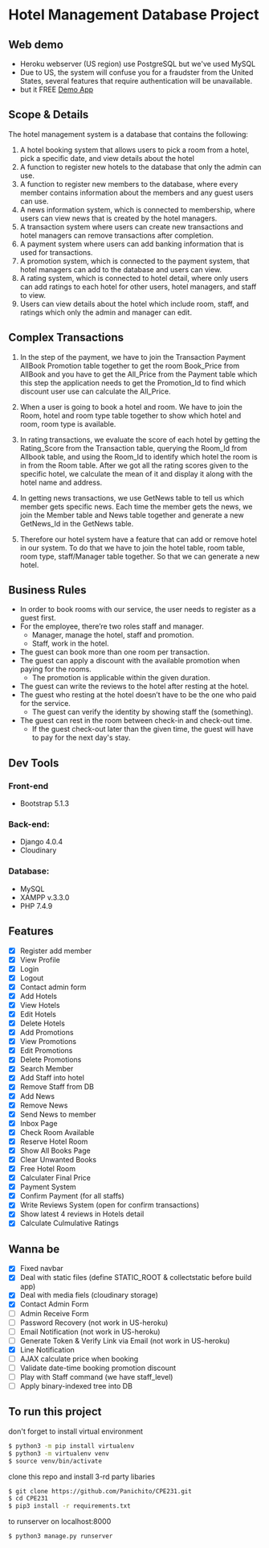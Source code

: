 # Hotel Management Database Project
## Web demo
- Heroku webserver (US region) use PostgreSQL but we've used MySQL
- Due to US, the system will confuse you for a fraudster from the United States, several features that require authentication will be unavailable.
- but it FREE
[Demo App](https://poonveh.herokuapp.com/)

## Scope & Details
The hotel management system is a database that contains the following:
1. A hotel booking system that allows users to pick a room from a hotel, pick a specific date, and view details about the hotel
2. A function to register new hotels to the database that only the admin can use.
3. A function to register new members to the database, where every member contains information about the members and any guest users can use.
4. A news information system, which is connected to membership, where users can view news that is created by the hotel managers.
5. A transaction system where users can create new transactions and hotel managers can remove transactions after completion.
6. A payment system where users can add banking information that is used for transactions.
7. A promotion system, which is connected to the payment system, that hotel managers can add to the database and users can view.
8. A rating system, which is connected to hotel detail, where only users can add ratings to each hotel for other users, hotel managers, and staff to view.
9. Users can view details about the hotel which include room, staff, and ratings which only the admin and manager can edit.

## Complex Transactions
1. In the step of the payment, we have to join the Transaction Payment AllBook Promotion table together to get the room Book_Price from AllBook and you have to get the All_Price from the Payment table which this step the application needs to get the Promotion_Id to find which discount user use can calculate the All_Price.
2. When a user is going to book a hotel and room. We have to join the Room, hotel and room type table together to show which hotel and room, room type is available.
3. In rating transactions, we evaluate the score of each hotel by getting the Rating_Score from the Transaction table, querying the Room_Id from Allbook table, and using the Room_Id to identify which hotel the room is in from the Room table. After we got all the rating scores given to the specific hotel, we calculate the mean of it and display it along with the hotel name and address.
4. In getting news transactions, we use GetNews table to tell us which member gets specific news. Each time the member gets the news, we join the Member table and News table together and generate a new GetNews_Id in the GetNews table.

5. Therefore our hotel system have a feature that can add or remove hotel in our system. To do that we have to join the hotel table, room table, room type, staff/Manager table together. So that we can generate a new hotel.

## Business Rules
- In order to book rooms with our service, the user needs to register as a guest first.
- For the employee, there’re two roles staff and manager.
    - Manager, manage the hotel, staff and promotion.
    - Staff, work in the hotel.
- The guest can book more than one room per transaction.
- The guest can apply a discount with the available promotion when paying for the rooms.
    - The promotion is applicable within the given duration.
- The guest can write the reviews to the hotel after resting at the hotel.
- The guest who resting at the hotel doesn’t have to be the one who paid for the service.
    - The guest can verify the identity by showing staff the (something).
- The guest can rest in the room between check-in and check-out time.
    - If the guest check-out later than the given time, the guest will have to pay for the next day's stay.

## Dev Tools
### Front-end
- Bootstrap 5.1.3
### Back-end: 
- Django 4.0.4
- Cloudinary
### Database: 
- MySQL
- XAMPP v.3.3.0
- PHP 7.4.9

## Features
- [x] Register add member
- [x] View Profile
- [x] Login
- [x] Logout
- [x] Contact admin form
- [x] Add Hotels
- [x] View Hotels
- [x] Edit Hotels
- [x] Delete Hotels
- [x] Add Promotions
- [x] View Promotions
- [x] Edit Promotions
- [x] Delete Promotions
- [x] Search Member
- [x] Add Staff into hotel
- [x] Remove Staff from DB
- [x] Add News
- [x] Remove News
- [x] Send News to member
- [x] Inbox Page
- [x] Check Room Available
- [x] Reserve Hotel Room
- [x] Show All Books Page
- [x] Clear Unwanted Books
- [x] Free Hotel Room
- [x] Calculater Final Price
- [x] Payment System
- [x] Confirm Payment (for all staffs)
- [x] Write Reviews System (open for confirm transactions)
- [x] Show latest 4 reviews in Hotels detail
- [x] Calculate Culmulative Ratings

## Wanna be
- [x] Fixed navbar
- [x] Deal with static files (define STATIC_ROOT & collectstatic before build app)
- [x] Deal with media fiels (cloudinary storage)
- [x] Contact Admin Form
- [ ] Admin Receive Form
- [ ] Password Recovery (not work in US-heroku)
- [ ] Email Notification (not work in US-heroku)
- [ ] Generate Token & Verify Link via Email (not work in US-heroku)
- [x] Line Notification
- [ ] AJAX calculate price when booking
- [ ] Validate date-time booking promotion discount
- [ ] Play with Staff command (we have staff_level) 
- [ ] Apply binary-indexed tree into DB

## To run this project
don't forget to install virtual environment
```bash
$ python3 -m pip install virtualenv
$ python3 -m virtualenv venv
$ source venv/bin/activate
```
clone this repo and install 3-rd party libaries
```bash
$ git clone https://github.com/Panichito/CPE231.git
$ cd CPE231
$ pip3 install -r requirements.txt
```
to runserver on localhost:8000
```bash
$ python3 manage.py runserver
```